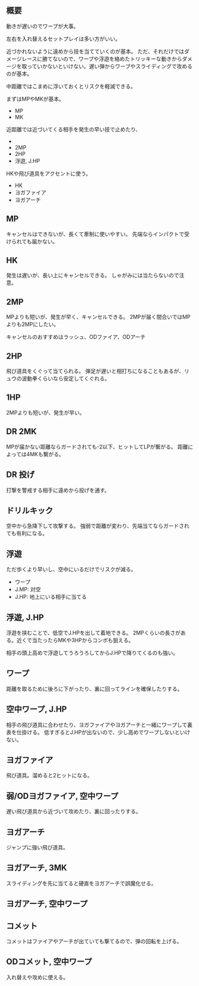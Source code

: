 ## 概要

動きが遅いのでワープが大事。

左右を入れ替えるセットプレイは多い方がいい。

近づかれないように遠めから技を当てていくのが基本。
ただ、それだけではダメージレースに勝てないので、ワープや浮遊を絡めたトリッキーな動きからダメージを取っていかないといけない。遅い弾からワープやスライディングで攻めるのが基本。

中距離ではこまめに浮いておくとリスクを軽減できる。

まずはMPやMKが基本。

- MP
- MK

近距離では近づいてくる相手を発生の早い技で止めたり、

-
- 2MP
- 2HP
- 浮遊, J.HP

HKや飛び道具をアクセントに使う。

- HK
- ヨガファイア
- ヨガアーチ

## MP

キャンセルはできないが、長くて牽制に使いやすい。
先端ならインパクトで受けられても届かない。

## HK

発生は遅いが、長い上にキャンセルできる。
しゃがみには当たらないので注意。

## 2MP

MPよりも短いが、発生が早く、キャンセルできる。
2MPが届く間合いではMPよりも2MPにしたい。

キャンセルのおすすめはラッシュ、ODファイア、ODアーチ

## 2HP

飛び道具をくぐって当てられる。
弾足が遅いと相打ちになることもあるが、リュウの波動拳くらいなら安定してくぐれる。

## 1HP

2MPよりも短いが、発生が早い。

## DR 2MK

MPが届かない距離ならガードされても-2以下、ヒットしてLPが繋がる。
距離によっては4MKも繋がる。

## DR 投げ

打撃を警戒する相手に遠めから投げを通す。

## ドリルキック

空中から急降下して攻撃する。
強弱で距離が変わり、先端当てならガードされても有利になる。

## 浮遊

ただ歩くより早いし、空中にいるだけでリスクが減る。

- ワープ
- J.MP: 対空
- J.HP: 地上にいる相手に当てる

## 浮遊, J.HP

浮遊を挟むことで、低空でJ.HPを出して着地できる。
2MPくらいの長さがある。近くで当たったらMKや3HPからコンボも狙える。

相手の頭上高めで浮遊してうろうろしてからJ.HPで降りてくるのも強い。

## ワープ

距離を取るために後ろに下がったり、裏に回ってラインを確保したりする。

## 空中ワープ, J.HP

相手の飛び道具に合わせたり、ヨガファイアやヨガアーチと一緒にワープして裏表を仕掛ける。
低すぎるとJ.HPが出ないので、少し高めでワープしないといけない。

## ヨガファイア

飛び道具。溜めると2ヒットになる。

## 弱/ODヨガファイア, 空中ワープ

遅い飛び道具から近づいて攻めたり、裏に回ったりする。

## ヨガアーチ

ジャンプに強い飛び道具。

## ヨガアーチ, 3MK

スライディングを先に当てると硬直をヨガアーチで誤魔化せる。

## ヨガアーチ, 空中ワープ

## コメット

コメットはファイアやアーチが出ていても撃てるので、弾の回転を上げる。

## ODコメット, 空中ワープ

入れ替えや攻めに使える。
